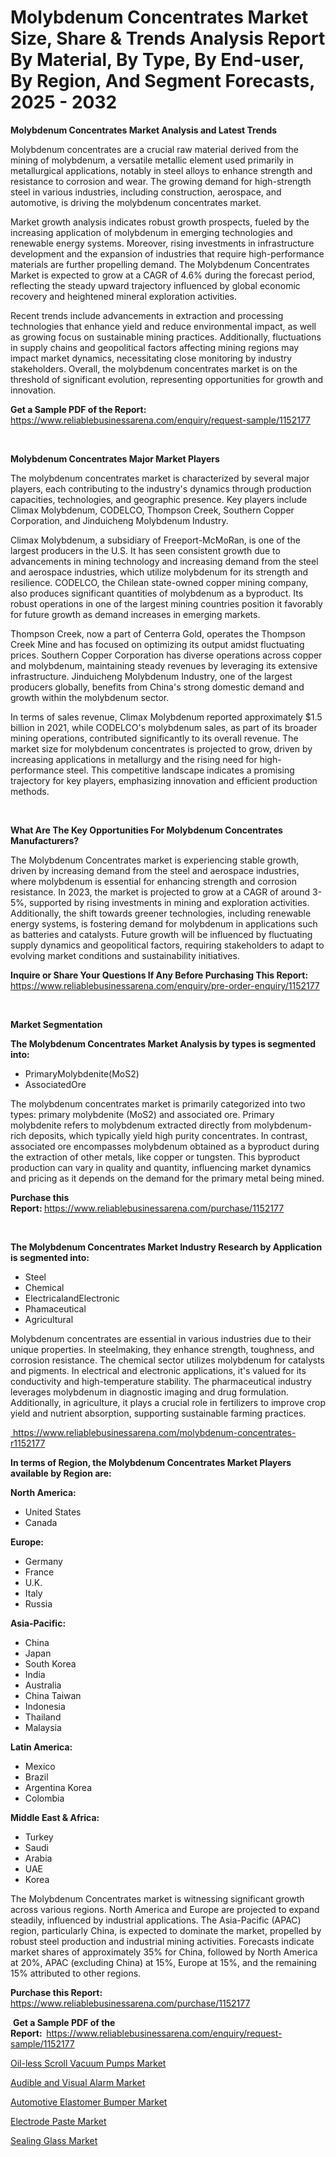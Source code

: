 <p><h1>Molybdenum Concentrates Market Size, Share & Trends Analysis Report By Material, By Type, By End-user, By Region, And Segment Forecasts, 2025 - 2032</h1></p><p><strong>Molybdenum Concentrates Market Analysis and Latest Trends</strong></p>
<p><p>Molybdenum concentrates are a crucial raw material derived from the mining of molybdenum, a versatile metallic element used primarily in metallurgical applications, notably in steel alloys to enhance strength and resistance to corrosion and wear. The growing demand for high-strength steel in various industries, including construction, aerospace, and automotive, is driving the molybdenum concentrates market.</p><p>Market growth analysis indicates robust growth prospects, fueled by the increasing application of molybdenum in emerging technologies and renewable energy systems. Moreover, rising investments in infrastructure development and the expansion of industries that require high-performance materials are further propelling demand. The Molybdenum Concentrates Market is expected to grow at a CAGR of 4.6% during the forecast period, reflecting the steady upward trajectory influenced by global economic recovery and heightened mineral exploration activities.</p><p>Recent trends include advancements in extraction and processing technologies that enhance yield and reduce environmental impact, as well as growing focus on sustainable mining practices. Additionally, fluctuations in supply chains and geopolitical factors affecting mining regions may impact market dynamics, necessitating close monitoring by industry stakeholders. Overall, the molybdenum concentrates market is on the threshold of significant evolution, representing opportunities for growth and innovation.</p></p>
<p><strong>Get a Sample PDF of the Report:&nbsp;</strong> <a href="https://www.reliablebusinessarena.com/enquiry/request-sample/1152177?utm_campaign=1990&utm_medium=2&utm_source=Github&utm_content=ia&utm_term=30012025&utm_id=molybdenum-concentrates">https://www.reliablebusinessarena.com/enquiry/request-sample/1152177</a></p>
<p>&nbsp;</p>
<p><strong>Molybdenum Concentrates Major Market Players</strong></p>
<p><p>The molybdenum concentrates market is characterized by several major players, each contributing to the industry's dynamics through production capacities, technologies, and geographic presence. Key players include Climax Molybdenum, CODELCO, Thompson Creek, Southern Copper Corporation, and Jinduicheng Molybdenum Industry.</p><p>Climax Molybdenum, a subsidiary of Freeport-McMoRan, is one of the largest producers in the U.S. It has seen consistent growth due to advancements in mining technology and increasing demand from the steel and aerospace industries, which utilize molybdenum for its strength and resilience. CODELCO, the Chilean state-owned copper mining company, also produces significant quantities of molybdenum as a byproduct. Its robust operations in one of the largest mining countries position it favorably for future growth as demand increases in emerging markets.</p><p>Thompson Creek, now a part of Centerra Gold, operates the Thompson Creek Mine and has focused on optimizing its output amidst fluctuating prices. Southern Copper Corporation has diverse operations across copper and molybdenum, maintaining steady revenues by leveraging its extensive infrastructure. Jinduicheng Molybdenum Industry, one of the largest producers globally, benefits from China's strong domestic demand and growth within the molybdenum sector.</p><p>In terms of sales revenue, Climax Molybdenum reported approximately $1.5 billion in 2021, while CODELCO's molybdenum sales, as part of its broader mining operations, contributed significantly to its overall revenue. The market size for molybdenum concentrates is projected to grow, driven by increasing applications in metallurgy and the rising need for high-performance steel. This competitive landscape indicates a promising trajectory for key players, emphasizing innovation and efficient production methods.</p></p>
<p>&nbsp;</p>
<p><strong>What Are The Key Opportunities For Molybdenum Concentrates Manufacturers?</strong></p>
<p><p>The Molybdenum Concentrates market is experiencing stable growth, driven by increasing demand from the steel and aerospace industries, where molybdenum is essential for enhancing strength and corrosion resistance. In 2023, the market is projected to grow at a CAGR of around 3-5%, supported by rising investments in mining and exploration activities. Additionally, the shift towards greener technologies, including renewable energy systems, is fostering demand for molybdenum in applications such as batteries and catalysts. Future growth will be influenced by fluctuating supply dynamics and geopolitical factors, requiring stakeholders to adapt to evolving market conditions and sustainability initiatives.</p></p>
<p><strong>Inquire or Share Your Questions If Any Before Purchasing This Report:</strong> <a href="https://www.reliablebusinessarena.com/enquiry/pre-order-enquiry/1152177?utm_campaign=1990&utm_medium=2&utm_source=Github&utm_content=ia&utm_term=30012025&utm_id=molybdenum-concentrates">https://www.reliablebusinessarena.com/enquiry/pre-order-enquiry/1152177</a></p>
<p>&nbsp;</p>
<p><strong>Market Segmentation</strong></p>
<p><strong>The Molybdenum Concentrates Market Analysis by types is segmented into:</strong></p>
<p><ul><li>PrimaryMolybdenite(MoS2)</li><li>AssociatedOre</li></ul></p>
<p><p>The molybdenum concentrates market is primarily categorized into two types: primary molybdenite (MoS2) and associated ore. Primary molybdenite refers to molybdenum extracted directly from molybdenum-rich deposits, which typically yield high purity concentrates. In contrast, associated ore encompasses molybdenum obtained as a byproduct during the extraction of other metals, like copper or tungsten. This byproduct production can vary in quality and quantity, influencing market dynamics and pricing as it depends on the demand for the primary metal being mined.</p></p>
<p><strong>Purchase this Report:&nbsp;</strong><a href="https://www.reliablebusinessarena.com/purchase/1152177?utm_campaign=1990&utm_medium=2&utm_source=Github&utm_content=ia&utm_term=30012025&utm_id=molybdenum-concentrates">https://www.reliablebusinessarena.com/purchase/1152177</a></p>
<p>&nbsp;</p>
<p><strong>The Molybdenum Concentrates Market Industry Research by Application is segmented into:</strong></p>
<p><ul><li>Steel</li><li>Chemical</li><li>ElectricalandElectronic</li><li>Phamaceutical</li><li>Agricultural</li></ul></p>
<p><p>Molybdenum concentrates are essential in various industries due to their unique properties. In steelmaking, they enhance strength, toughness, and corrosion resistance. The chemical sector utilizes molybdenum for catalysts and pigments. In electrical and electronic applications, it's valued for its conductivity and high-temperature stability. The pharmaceutical industry leverages molybdenum in diagnostic imaging and drug formulation. Additionally, in agriculture, it plays a crucial role in fertilizers to improve crop yield and nutrient absorption, supporting sustainable farming practices.</p></p>
<p><a href="https://www.reliablebusinessarena.com/molybdenum-concentrates-r1152177?utm_campaign=1990&utm_medium=2&utm_source=Github&utm_content=ia&utm_term=30012025&utm_id=molybdenum-concentrates">&nbsp;https://www.reliablebusinessarena.com/molybdenum-concentrates-r1152177</a></p>
<p><strong>In terms of Region, the Molybdenum Concentrates Market Players available by Region are:</strong></p>
<p>
    <p> <strong> North America: </strong>
        <ul>
            <li>United States</li>
            <li>Canada</li>
        </ul>
        </p> 
    <p> <strong> Europe: </strong>
        <ul>
            <li>Germany</li>
            <li>France</li>
            <li>U.K.</li>
            <li>Italy</li>
            <li>Russia</li>
        </ul>
        </p> 
    <p> <strong> Asia-Pacific: </strong>
        <ul>
            <li>China</li>
            <li>Japan</li>
            <li>South Korea</li>
            <li>India</li>
            <li>Australia</li>
            <li>China Taiwan</li>
            <li>Indonesia</li>
            <li>Thailand</li>
            <li>Malaysia</li>
        </ul>
        </p> 
    <p> <strong> Latin America: </strong>
        <ul>
            <li>Mexico</li>
            <li>Brazil</li>
            <li>Argentina Korea</li>
            <li>Colombia</li>
        </ul>
        </p> 
    <p> <strong> Middle East & Africa: </strong>
        <ul>
            <li>Turkey</li>
            <li>Saudi</li>
            <li>Arabia</li>
            <li>UAE</li>
            <li>Korea</li>
        </ul>
    </p>
    </p>
<p><p>The Molybdenum Concentrates market is witnessing significant growth across various regions. North America and Europe are projected to expand steadily, influenced by industrial applications. The Asia-Pacific (APAC) region, particularly China, is expected to dominate the market, propelled by robust steel production and industrial mining activities. Forecasts indicate market shares of approximately 35% for China, followed by North America at 20%, APAC (excluding China) at 15%, Europe at 15%, and the remaining 15% attributed to other regions.</p></p>
<p><strong>Purchase this Report: </strong><a href="https://www.reliablebusinessarena.com/purchase/1152177?utm_campaign=1990&utm_medium=2&utm_source=Github&utm_content=ia&utm_term=30012025&utm_id=molybdenum-concentrates">https://www.reliablebusinessarena.com/purchase/1152177</a></p>
<p>&nbsp;<strong>Get a Sample PDF of the Report:&nbsp;&nbsp;</strong><a href="https://www.reliablebusinessarena.com/enquiry/request-sample/1152177?utm_campaign=1990&utm_medium=2&utm_source=Github&utm_content=ia&utm_term=30012025&utm_id=molybdenum-concentrates">https://www.reliablebusinessarena.com/enquiry/request-sample/1152177</a></p>
<p><strong></strong></p>
<p><p><a href="https://www.linkedin.com/pulse/dynamics-revenue-generation-oil-less-scroll-vacuum-pumps-market-rm1me?utm_campaign=1990&utm_medium=2&utm_source=Github&utm_content=ia&utm_term=30012025&utm_id=molybdenum-concentrates">Oil-less Scroll Vacuum Pumps Market</a></p><p><a href="https://www.linkedin.com/pulse/global-audible-visual-alarm-market-outlook-growth-trends-gpg5e?utm_campaign=1990&utm_medium=2&utm_source=Github&utm_content=ia&utm_term=30012025&utm_id=molybdenum-concentrates">Audible and Visual Alarm Market</a></p><p><a href="https://www.linkedin.com/pulse/automotive-elastomer-bumper-market-trends-detailed-study-fy9pe?utm_campaign=1990&utm_medium=2&utm_source=Github&utm_content=ia&utm_term=30012025&utm_id=molybdenum-concentrates">Automotive Elastomer Bumper Market</a></p><p><a href="https://github.com/mabutironaldo/Market-Research-Report-List-6/blob/main/electrode-paste-market.md?utm_campaign=1990&utm_medium=2&utm_source=Github&utm_content=ia&utm_term=30012025&utm_id=molybdenum-concentrates">Electrode Paste Market</a></p><p><a href="https://github.com/sawrovpipolo/Market-Research-Report-List-1/blob/main/sealing-glass-market.md?utm_campaign=1990&utm_medium=2&utm_source=Github&utm_content=ia&utm_term=30012025&utm_id=molybdenum-concentrates">Sealing Glass Market</a></p></p>